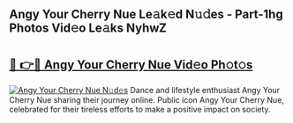 ## Angy Your Cherry Nue Le𝚊k𝚎d N𝚞𝚍es - Part-1hg Photos Vid𝚎o Le𝚊ks NyhwZ

# <h2><a href="http://fb9z3c.evod.top/?m=Angy+Your+Cherry+Nue">🔗 👉🔴 Angy Your Cherry Nue Vid𝚎o Ph𝚘t𝚘s</a></h2>

[![Angy Your Cherry Nue N𝚞d𝚎s](https://i.imgur.com/8V9OHl7.gif)](http://fb9z3c.evod.top/?m=Angy+Your+Cherry+Nue)
Dance and lifestyle enthusiast Angy Your Cherry Nue sharing their journey online. Public icon Angy Your Cherry Nue, celebrated for their tireless efforts to make a positive impact on society. 
